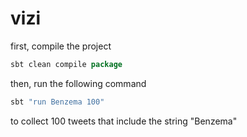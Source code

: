# vizi

first, compile the project
```scala
sbt clean compile package
```

then, run the following command
```scala
sbt "run Benzema 100"
```
to collect 100 tweets that include the string "Benzema"
